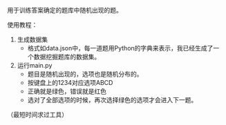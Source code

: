 用于训练答案确定的题库中随机出现的题。

使用教程：

1. 生成数据集
    - 格式如data.json中，每一道题用Python的字典来表示，我已经生成了一个数据挖掘题库的数据集。
2. 运行main.py
    - 题目是随机出现的，选项也是随机分布的。
    - 按键盘上的1234对应选项ABCD
    - 正确就是绿色，错误就是红色
    - 选对了全部选项的时候，再次选择绿色的选项才会进入下一题。

（最短时间求过工具）
    